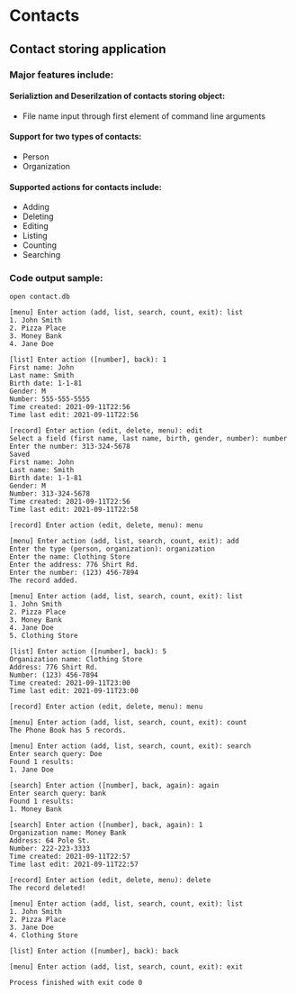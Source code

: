 # Contacts
## Contact storing application
### Major features include:
#### Serializtion and Deserilzation of contacts storing object:
  - File name input through first element of command line arguments
#### Support for two types of contacts:
  - Person
  - Organization     
#### Supported actions for contacts include:
  - Adding
  - Deleting
  - Editing
  - Listing
  - Counting
  - Searching

### Code output sample:
```
open contact.db

[menu] Enter action (add, list, search, count, exit): list
1. John Smith
2. Pizza Place
3. Money Bank
4. Jane Doe

[list] Enter action ([number], back): 1
First name: John
Last name: Smith
Birth date: 1-1-81
Gender: M
Number: 555-555-5555
Time created: 2021-09-11T22:56
Time last edit: 2021-09-11T22:56

[record] Enter action (edit, delete, menu): edit
Select a field (first name, last name, birth, gender, number): number
Enter the number: 313-324-5678
Saved
First name: John
Last name: Smith
Birth date: 1-1-81
Gender: M
Number: 313-324-5678
Time created: 2021-09-11T22:56
Time last edit: 2021-09-11T22:58

[record] Enter action (edit, delete, menu): menu

[menu] Enter action (add, list, search, count, exit): add
Enter the type (person, organization): organization
Enter the name: Clothing Store
Enter the address: 776 Shirt Rd.
Enter the number: (123) 456-7894
The record added.

[menu] Enter action (add, list, search, count, exit): list
1. John Smith
2. Pizza Place
3. Money Bank
4. Jane Doe
5. Clothing Store

[list] Enter action ([number], back): 5
Organization name: Clothing Store
Address: 776 Shirt Rd.
Number: (123) 456-7894
Time created: 2021-09-11T23:00
Time last edit: 2021-09-11T23:00

[record] Enter action (edit, delete, menu): menu

[menu] Enter action (add, list, search, count, exit): count
The Phone Book has 5 records.

[menu] Enter action (add, list, search, count, exit): search
Enter search query: Doe
Found 1 results:
1. Jane Doe

[search] Enter action ([number], back, again): again
Enter search query: bank
Found 1 results:
1. Money Bank

[search] Enter action ([number], back, again): 1
Organization name: Money Bank
Address: 64 Pole St.
Number: 222-223-3333
Time created: 2021-09-11T22:57
Time last edit: 2021-09-11T22:57

[record] Enter action (edit, delete, menu): delete
The record deleted!

[menu] Enter action (add, list, search, count, exit): list
1. John Smith
2. Pizza Place
3. Jane Doe
4. Clothing Store

[list] Enter action ([number], back): back

[menu] Enter action (add, list, search, count, exit): exit

Process finished with exit code 0
```

